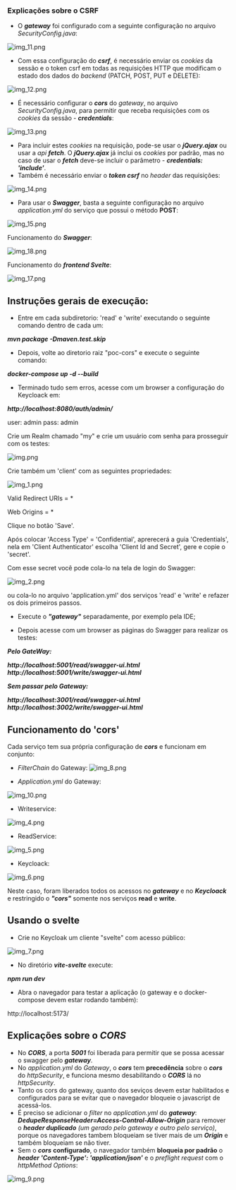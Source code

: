 ### Explicações sobre o CSRF

* O ***gateway*** foi configurado com a seguinte configuração no arquivo *SecurityConfig.java*:

![img_11.png](img_11.png)

* Com essa configuração do ***csrf***, é necessário enviar os *cookies* da sessão e o token csrf
em todas as requisições HTTP que modificam o estado dos dados do *backend* (PATCH, POST, PUT e DELETE):

![img_12.png](img_12.png)

* É necessário configurar o ***cors*** do *gateway*, no arquivo *SecurityConfig.java*, para permitir que receba requisições com os *cookies* da sessão - ***credentials***:

![img_13.png](img_13.png)

* Para incluir estes *cookies* na requisição, pode-se usar o ***jQuery.ajax*** ou 
 usar a *api* ***fetch***. O ***jQuery.ajax*** já inclui os *cookies* por padrão, mas no caso de usar o ***fetch*** deve-se incluir o parâmetro - ***credentials: 'include'***.
* Também é necessário enviar o ***token csrf*** no *header* das requisições:

![img_14.png](img_14.png)

* Para usar o ***Swagger***, basta a seguinte configuração no arquivo *application.yml* do serviço que possui o método **POST**:

![img_15.png](img_15.png)

Funcionamento do ***Swagger***:

![img_18.png](img_18.png)

Funcionamento do ***frontend Svelte***:

![img_17.png](img_17.png)

## Instruções gerais de execução:

* Entre em cada subdiretorio: 'read' e 'write' executando o seguinte comando dentro de cada um:

***mvn package -Dmaven.test.skip***

* Depois, volte ao diretorio raiz "poc-cors" e execute o seguinte comando:

***docker-compose up -d --build***


* Terminado tudo sem erros, acesse com um browser a configuração do Keycloack em:

***http://localhost:8080/auth/admin/***

user: admin 
pass: admin

Crie um Realm chamado "my" e crie um usuário com senha para prosseguir com os testes:

![img.png](img.png)

Crie também um 'client' com as seguintes propriedades:

![img_1.png](img_1.png)

Valid Redirect URIs = *

Web Origins = *

Clique no botão 'Save'.


Após colocar 'Access Type' = 'Confidential', aprerecerá a guia 'Credentials', nela 
em 'Client Authenticator' escolha 'Client Id and Secret', gere e copie o 'secret'.

Com esse secret você pode cola-lo na tela de login do Swagger:

![img_2.png](img_2.png)

ou cola-lo no arquivo 'application.yml' dos serviços 'read' e 'write' e refazer os dois primeiros passos.

* Execute o ***"gateway"*** separadamente, por exemplo pela IDE;

* Depois acesse com um browser as páginas do Swagger para realizar os testes:

***Pelo GateWay:***

***http://localhost:5001/read/swagger-ui.html***
***http://localhost:5001/write/swagger-ui.html***

***Sem passar pelo Gateway:***

***http://localhost:3001/read/swagger-ui.html***
***http://localhost:3002/write/swagger-ui.html***

## Funcionamento do 'cors'

Cada serviço tem sua própria configuração de ***cors*** e funcionam em conjunto:

* *FilterChain* do Gateway:
![img_8.png](img_8.png)

* *Application.yml* do Gateway:

![img_10.png](img_10.png)

* Writeservice:

![img_4.png](img_4.png)

* ReadService:

![img_5.png](img_5.png)

* Keycloack:

![img_6.png](img_6.png)

Neste caso, foram liberados todos os acessos no ***gateway*** e no ***Keycloack*** e restringido o ***"cors"*** somente nos serviços **read** 
e **write**.


## Usando o svelte

* Crie no Keycloak um cliente "svelte" com acesso público:

![img_7.png](img_7.png)

* No diretório ***vite-svelte*** execute: 

***npm run dev***

* Abra o navegador para testar a aplicação (o gateway e o docker-compose devem estar rodando também):

http://localhost:5173/

## Explicações sobre o ***CORS***

* No ***CORS***, a porta ***5001*** foi liberada para permitir que se possa acessar o swagger pelo ***gateway***.
* No *application.yml* do *Gateway*, o ***cors*** tem **precedência** sobre o ***cors*** do *httpSecurity*, e funciona mesmo desabilitando o ***CORS*** lá no *httpSecurity*.
* Tanto os cors do gateway, quanto dos seviços devem estar habilitados e configurados para se evitar que o navegador bloqueie o javascript de acessá-los.
* É preciso se adicionar o *filter* no *application.yml* do ***gateway***: ***DedupeResponseHeader=Access-Control-Allow-Origin*** para remover o ***header duplicado*** *(um gerado pelo gateway e outro pelo serviço)*, porque os navegadores tambem bloqueiam se tiver mais de um ***Origin*** e também bloqueiam se não tiver.
* Sem o ***cors*** **configurado**, o navegador também **bloqueia por padrão** o ***header 'Content-Type': 'application/json'*** e o *preflight request* com o *httpMethod Options*:

![img_9.png](img_9.png)